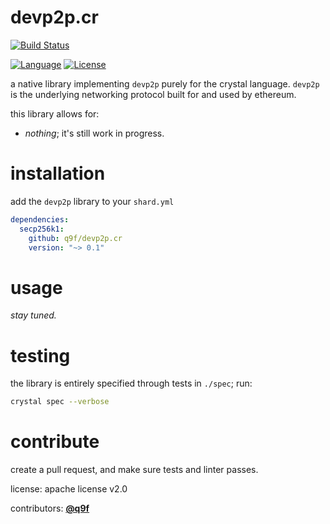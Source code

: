 # devp2p.cr

[![Build Status](https://img.shields.io/github/workflow/status/q9f/devp2p.cr/Nightly)](https://github.com/q9f/devp2p.cr/actions)
<!-- [![Documentation](https://img.shields.io/badge/docs-html-black)](https://q9f.github.io/devp2p.cr/)
[![Release](https://img.shields.io/github/v/release/q9f/devp2p.cr?include_prereleases&color=black)](https://github.com/q9f/devp2p.cr/releases/latest) -->
[![Language](https://img.shields.io/github/languages/top/q9f/devp2p.cr?color=black)](https://github.com/q9f/devp2p.cr/search?l=crystal)
[![License](https://img.shields.io/github/license/q9f/devp2p.cr.svg?color=black)](LICENSE)

a native library implementing `devp2p` purely for the crystal language. `devp2p` is the underlying networking protocol built for and used by ethereum.

this library allows for:
- _nothing_; it's still work in progress.

# installation

add the `devp2p` library to your `shard.yml`

```yaml
dependencies:
  secp256k1:
    github: q9f/devp2p.cr
    version: "~> 0.1"
```

# usage

_stay tuned._

# testing

the library is entirely specified through tests in `./spec`; run:

```bash
crystal spec --verbose
```

# contribute

create a pull request, and make sure tests and linter passes.

license: apache license v2.0

contributors: [**@q9f**](https://github.com/q9f/)